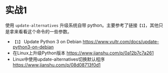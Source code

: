 
# 实战1

使用 `update-alternatives` 升级系统自带 python。主要参考了链接`【1】`，其他只是拿来看看这个命令的一些参数。
- `【1】` Update Python 3 on Debian https://www.vultr.com/docs/update-python3-on-debian
- 在Linux上升级Python版本 https://www.jianshu.com/p/0a12b7c7a261
- Linux中使用update-alternatives切换默认程序 https://www.jianshu.com/p/08d08713f0d1
